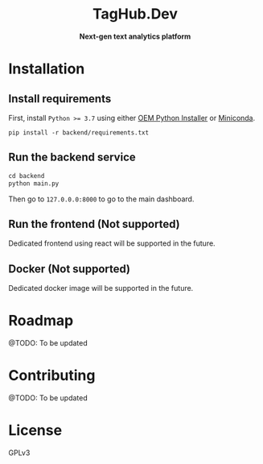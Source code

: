 <div align="center">

# TagHub.Dev 
**Next-gen text analytics platform**

</div>

# Installation
## Install requirements
First, install `Python >= 3.7` using either [OEM Python Installer](https://www.python.org/downloads/) or [Miniconda](https://docs.conda.io/en/latest/miniconda.html).
```
pip install -r backend/requirements.txt
```

## Run the backend service
```python
cd backend
python main.py 
```
Then go to `127.0.0.0:8000` to go to the main dashboard.

## Run the frontend (Not supported)
Dedicated frontend using react will be supported in the future.

## Docker (Not supported)
Dedicated docker image will be supported in the future.

# Roadmap
@TODO: To be updated

# Contributing
@TODO: To be updated

# License
GPLv3